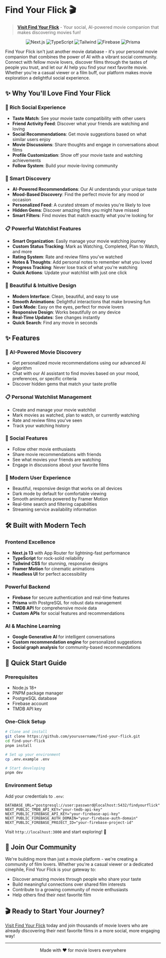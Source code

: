 # Find Your Flick 🎬

> **[Visit Find Your Flick](https://find-your-flick.vercel.app)** - Your social, AI-powered movie companion that makes discovering movies fun!

<div align="center">
  <img src="https://img.shields.io/badge/Next.js-13-black" alt="Next.js" />
  <img src="https://img.shields.io/badge/TypeScript-5-blue" alt="TypeScript" />
  <img src="https://img.shields.io/badge/Tailwind-3-38bdf8" alt="Tailwind" />
  <img src="https://img.shields.io/badge/Firebase-11-orange" alt="Firebase" />
  <img src="https://img.shields.io/badge/Prisma-5-2D3748" alt="Prisma" />
</div>

Find Your Flick isn't just another movie database - it's your personal movie companion that combines the power of AI with a vibrant social community. Connect with fellow movie lovers, discover films through the tastes of people you trust, and let our AI help you find your next favorite movie. Whether you're a casual viewer or a film buff, our platform makes movie exploration a delightful social experience.

## ✨ Why You'll Love Find Your Flick

### 🤝 Rich Social Experience
- **Taste Match**: See your movie taste compatibility with other users
- **Friend Activity Feed**: Discover what your friends are watching and loving
- **Social Recommendations**: Get movie suggestions based on what similar users enjoy
- **Movie Discussions**: Share thoughts and engage in conversations about films
- **Profile Customization**: Show off your movie taste and watching achievements
- **Follow System**: Build your movie-loving community

### 🎯 Smart Discovery
- **AI-Powered Recommendations**: Our AI understands your unique taste
- **Mood-Based Discovery**: Find the perfect movie for any mood or occasion
- **Personalized Feed**: A curated stream of movies you're likely to love
- **Hidden Gems**: Discover amazing films you might have missed
- **Smart Filters**: Find movies that match exactly what you're looking for

### 📋 Powerful Watchlist Features
- **Smart Organization**: Easily manage your movie watching journey
- **Custom Status Tracking**: Mark as Watching, Completed, Plan to Watch, and more
- **Rating System**: Rate and review films you've watched
- **Notes & Thoughts**: Add personal notes to remember what you loved
- **Progress Tracking**: Never lose track of what you're watching
- **Quick Actions**: Update your watchlist with just one click

### 🎨 Beautiful & Intuitive Design
- **Modern Interface**: Clean, beautiful, and easy to use
- **Smooth Animations**: Delightful interactions that make browsing fun
- **Dark Mode**: Easy on the eyes, perfect for movie lovers
- **Responsive Design**: Works beautifully on any device
- **Real-Time Updates**: See changes instantly
- **Quick Search**: Find any movie in seconds

## ✨ Features

### 🤖 AI-Powered Movie Discovery
- Get personalized movie recommendations using our advanced AI algorithm
- Chat with our AI assistant to find movies based on your mood, preferences, or specific criteria
- Discover hidden gems that match your taste profile

### 📋 Personal Watchlist Management
- Create and manage your movie watchlist
- Mark movies as watched, plan to watch, or currently watching
- Rate and review films you've seen
- Track your watching history

### 👥 Social Features
- Follow other movie enthusiasts
- Share movie recommendations with friends
- See what movies your friends are watching
- Engage in discussions about your favorite films

### 🎨 Modern User Experience
- Beautiful, responsive design that works on all devices
- Dark mode by default for comfortable viewing
- Smooth animations powered by Framer Motion
- Real-time search and filtering capabilities
- Streaming service availability information

## 🛠️ Built with Modern Tech

### Frontend Excellence
- **Next.js 13** with App Router for lightning-fast performance
- **TypeScript** for rock-solid reliability
- **Tailwind CSS** for stunning, responsive designs
- **Framer Motion** for cinematic animations
- **Headless UI** for perfect accessibility

### Powerful Backend
- **Firebase** for secure authentication and real-time features
- **Prisma** with PostgreSQL for robust data management
- **TMDB API** for comprehensive movie data
- **Custom APIs** for social features and recommendations

### AI & Machine Learning
- **Google Generative AI** for intelligent conversations
- **Custom recommendation engine** for personalized suggestions
- **Social graph analysis** for community-based recommendations

## 🚀 Quick Start Guide

### Prerequisites
- Node.js 18+
- PNPM package manager
- PostgreSQL database
- Firebase account
- TMDB API key

### One-Click Setup
```bash
# Clone and install
git clone https://github.com/yourusername/find-your-flick.git
cd find-your-flick
pnpm install

# Set up your environment
cp .env.example .env

# Start developing
pnpm dev
```

### Environment Setup
Add your credentials to `.env`:
```env
DATABASE_URL="postgresql://user:password@localhost:5432/findyourflick"
NEXT_PUBLIC_TMDB_API_KEY="your-tmdb-api-key"
NEXT_PUBLIC_FIREBASE_API_KEY="your-firebase-api-key"
NEXT_PUBLIC_FIREBASE_AUTH_DOMAIN="your-firebase-auth-domain"
NEXT_PUBLIC_FIREBASE_PROJECT_ID="your-firebase-project-id"
```

Visit `http://localhost:3000` and start exploring! 🎉

## 🤝 Join Our Community

We're building more than just a movie platform - we're creating a community of film lovers. Whether you're a casual viewer or a dedicated cinephile, Find Your Flick is your gateway to:
- Discover amazing movies through people who share your taste
- Build meaningful connections over shared film interests
- Contribute to a growing community of movie enthusiasts
- Help others find their next favorite film

## 🎬 Ready to Start Your Journey?

[Visit Find Your Flick](https://find-your-flick.vercel.app) today and join thousands of movie lovers who are already discovering their next favorite films in a more social, more engaging way!

---

<div align="center">
  Made with ❤️ for movie lovers everywhere
</div>
